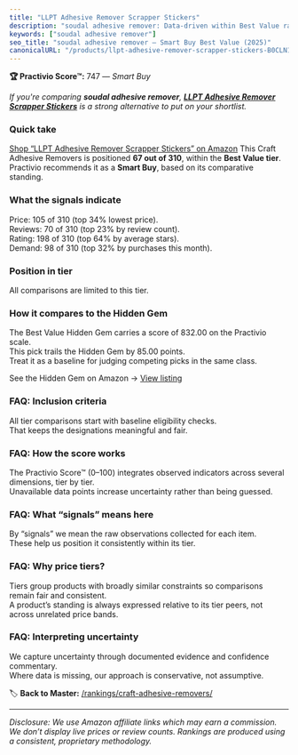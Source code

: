 ```yaml
---
title: "LLPT Adhesive Remover Scrapper Stickers"
description: "soudal adhesive remover: Data-driven within Best Value ranking using the Practivio Score™. Positioned by quality, value, demand, findability, momentum."
keywords: ["soudal adhesive remover"]
seo_title: "soudal adhesive remover — Smart Buy Best Value (2025)"
canonicalURL: "/products/llpt-adhesive-remover-scrapper-stickers-B0CLN16M7Z/"
---
```


**🏆 Practivio Score™:** 747 — _Smart Buy_


*If you're comparing **soudal adhesive remover**, **[LLPT Adhesive Remover Scrapper Stickers](https://www.amazon.com/dp/B0CLN16M7Z?tag=practivio-20)** is a strong alternative to put on your shortlist.*
### Quick take
[Shop “LLPT Adhesive Remover Scrapper Stickers” on Amazon](https://www.amazon.com/dp/B0CLN16M7Z?tag=practivio-20)
This Craft Adhesive Removers is positioned **67 out of 310**, within the **Best Value tier**.  
Practivio recommends it as a **Smart Buy**, based on its comparative standing.

### What the signals indicate
Price: 105 of 310 (top 34% lowest price).  
Reviews: 70 of 310 (top 23% by review count).  
Rating: 198 of 310 (top 64% by average stars).  
Demand: 98 of 310 (top 32% by purchases this month).

### Position in tier
All comparisons are limited to this tier.

### How it compares to the Hidden Gem
The Best Value Hidden Gem carries a score of 832.00 on the Practivio scale.  
This pick trails the Hidden Gem by 85.00 points.  
Treat it as a baseline for judging competing picks in the same class.  

See the Hidden Gem on Amazon → [View listing](https://www.amazon.com/dp/B0CJNS7RV1?tag=practivio-20)

### FAQ: Inclusion criteria
All tier comparisons start with baseline eligibility checks.  
That keeps the designations meaningful and fair.

### FAQ: How the score works
The Practivio Score™ (0–100) integrates observed indicators across several dimensions, tier by tier.  
Unavailable data points increase uncertainty rather than being guessed.

### FAQ: What “signals” means here
By “signals” we mean the raw observations collected for each item.  
These help us position it consistently within its tier.

### FAQ: Why price tiers?
Tiers group products with broadly similar constraints so comparisons remain fair and consistent.  
A product’s standing is always expressed relative to its tier peers, not across unrelated price bands.

### FAQ: Interpreting uncertainty
We capture uncertainty through documented evidence and confidence commentary.  
Where data is missing, our approach is conservative, not assumptive.


🏷️ **Back to Master:** [/rankings/craft-adhesive-removers/](/rankings/craft-adhesive-removers/)

---
_Disclosure: We use Amazon affiliate links which may earn a commission. We don’t display live prices or review counts. Rankings are produced using a consistent, proprietary methodology._
